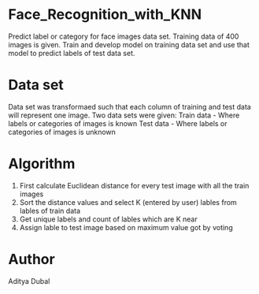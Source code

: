 # Face_Recognition_with_KNN
Predict label or category for face images data set. Training data of 400 images is given. Train and develop model on training data set and use that model to predict labels of test data set. 

# Data set 
Data set was transformaed such that each column of training and test data will represent one image.
Two data sets were given:
Train data - Where labels or categories of images is known
Test data - Where labels or categories of images is unknown

# Algorithm
1. First calculate Euclidean distance for every test image with all the train images
2. Sort the distance values and select K (entered by user) lables from lables of train data 
3. Get unique labels and count of lables which are K near
4. Assign lable to test image based on maximum value got by voting

# Author
Aditya Dubal
